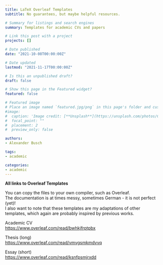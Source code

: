 ```yaml
---
title: LaTeX Overleaf Templates
subtitle: No guarantees, but maybe helpful resources.

# Summary for listings and search engines
summary: Templates for academic CVs and papers 

# Link this post with a project
projects: []

# Date published
date: "2021-10-08T00:00:00Z"

# Date updated
lastmod: "2021-11-17T00:00:00Z"

# Is this an unpublished draft?
draft: false

# Show this page in the Featured widget?
featured: false

# Featured image
# Place an image named `featured.jpg/png` in this page's folder and customize its options here.
#image:
#  caption: 'Image credit: [**Unsplash**](https://unsplash.com/photos/CpkOjOcXdUY)'
#  focal_point: ""
#  placement: 2
#  preview_only: false

authors:
- Alexander Busch

tags:
- academic

categories:
- academic
---
```



<b> All links to Overleaf Templates </b> <br>

You can copy the files to your own compiler, such as Overleaf. <br>
The documentation is at times messy, sometimes German - it is not perfect (yet)! <br>
I also want to note that these templates are my adaptations of other <br>
templates, which again are probably inspired by previous works. <br>

Academic CV <br>
https://www.overleaf.com/read/bwhkjfrptpbx <br>

Thesis (long) <br>
https://www.overleaf.com/read/vmvgsmkmdvvq <br>

Essay (short) <br>
https://www.overleaf.com/read/ksnfpsmjrxdd <br>




